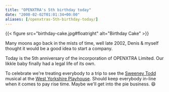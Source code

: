 ```yaml
---
title: "OPENXTRA's 5th birthday today"
date: "2008-02-02T01:01:34+00:00"
aliases: [/openxtras-5th-birthday-today/]
---
```


{{< figure src="birthday-cake.jpg#floatright" alt="Birthday Cake" >}}

Many moons ago back in the mists of time, well late 2002, Denis &amp; myself thought it would be a good idea to start a company.

Today is the 5th anniversary of the incorporation of OPENXTRA Limited. Our likkle baby finally had a legal life of its own.

To celebrate we're treating everybody to a trip to see the [Sweeney Todd](http://www.wyplayhouse.com/events/event_details.asp?event_ID=600) musical at the [West Yorkshire Playhouse](http://www.wyplayhouse.com/). Should keep everybody in-line when it comes to pay rise time. Maybe we'll get into the pie business. :smile:
